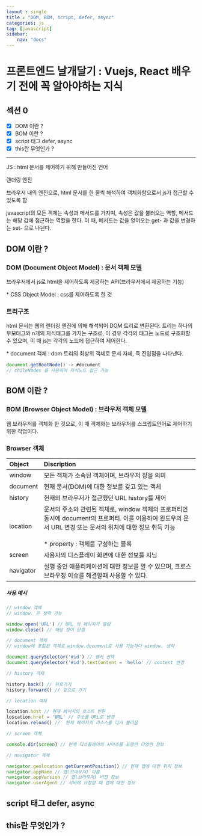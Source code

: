 ```yaml
---
layout : single
title : "DOM, BOM, script, defer, async"
categories: js
tag: [javascript]
sidebar:
    nav: "docs"
---
```


# 프론트엔드 날개달기 : Vuejs, React 배우기 전에 꼭 알아야하는 지식 

## 섹션 0

- [x] DOM 이란 ?
- [x] BOM 이란 ?
- [x] script 태그 defer, async
- [x] this란 무엇인가 ?

---

JS : html 문서를 제어하기 위해 만들어진 언어

렌더링 엔진 

브라우저 내의 엔진으로, html 문서를 한 줄씩 해석하여 객체화함으로서 js가 접근할 수 있도록 함

javascript의 모든 객체는 속성과 메서드를 가지며, 속성은 값을 불러오는 역할, 메서드는 해당 값에 접근하는 역할을 한다. 이 때, 메서드는 값을 얻어오는 get- 과 값을 변경하는 set- 으로 나뉜다.

## DOM 이란 ?

### DOM (Document Object Model) : 문서 객체 모델

브라우저에서 js로 html을 제어하도록 제공하는 API(브라우저에서 제공하는 기능)


\* CSS Object Model : css를 제어하도록 한 것

### 트리구조

html 문서는 웹의 렌더링 엔진에 의해 해석되어 DOM 트리로 변환된다. 트리는 하나의 부모태그와 n개의 자식태그를 가지는 구조로, 이 경우 각각의 태그는 노드로 구조화할 수 있으며, 이 때 js는 각각의 노드에 접근하여 제어한다.

\* document 객체 : dom 트리의 최상위 객체로 문서 자체, 즉 진입점을 나타낸다.

```javascript
document.getRootNode() -> #document 
// chileNodes 를 사용하여 자식노드 접근 가능
```

## BOM 이란 ?

### BOM (Browser Object Model) : 브라우저 객체 모델

웹 브라우저를 객체화 한 것으로, 이 때 객체화는 브라우저를 스크립트언어로 제어하기 위한 작업이다.

### Browser 객체

|Object|Discription|
|:---|:---|
|window|모든 객체가 소속된 객체이며, 브라우저 창을 의미|
|document|현재 문서(DOM)에 대한 정보를 갖고 있는 객체|
|history|현재의 브라우저가 접근했던 URL history를 제어|
|location|문서의 주소와 관련된 객체로, window 객체의 프로퍼티인 동시에 document의 프로퍼티. 이를 이용하여 윈도우의 문서 URL 변경 또는 문서의 위치에 대한 정보 취득 가능<br><br>* property : 객체를 구성하는 블록|
|screen|사용자의 디스플레이 화면에 대한 정보를 지님|
|navigator|실행 중인 애플리케이션에 대한 정보를 알 수 있으며, 크로스 브라우징 이슈를 해결할때 사용할 수 있다.|

##### 사용 예시

```javascript
// window 객체
// window. 은 생략 가능

window.open('URL') // URL 의 페이지가 열림
window.close() // 해당 창이 닫힘

// document 객체
// window에 포함된 객체로 window.document로 사용 가능하다 window. 생략

document.querySelector('#id') // 앵커 선택
document.querySelector('#id').textContent = 'hello' // content 변경

// history 객체

history.back() // 뒤로가기
history.forward() // 앞으로 가기

// location 객체

location.host // 현재 페이지의 호스트 반환
loscation.href = 'URL' // 주소를 URL로 변경
location.reload() //  현재 페이지의 리소스를 다시 불러옴

// screen 객체

console.dir(screen) // 현재 디스플레이의 사이즈를 포함한 다양한 정보

// navigator 객체

navigator.geolocation.getCurrentPosition() // 현재 앱에 대한 위치 정보
navigator.appName // 앱(브라우저) 이름
navigator.appVersion // 앱(브라우저) 버전 정보
navigator.userAgent // 서버에 요청할 때 앱에 대한 정보

```

## script 태그 defer, async
## this란 무엇인가 ?
